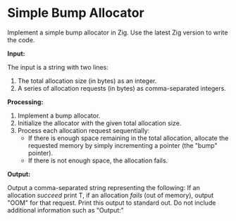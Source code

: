 # Simple Bump Allocator

Implement a simple bump allocator in Zig. Use the latest Zig version to write the code.

**Input:**

The input is a string with two lines:
1. The total allocation size (in bytes) as an integer.
2. A series of allocation requests (in bytes) as comma-separated integers.

**Processing:**

1.  Implement a bump allocator.
2.  Initialize the allocator with the given total allocation size.
3.  Process each allocation request sequentially:
    *   If there is enough space remaining in the total allocation, allocate the requested memory by simply incrementing a pointer (the "bump" pointer).
    *   If there is not enough space, the allocation fails.

**Output:**

Output a comma-separated string representing the following: If an allocation *succeed* print T, if an allocation *fails* (out of memory), output "OOM" for that request. Print this output to standard out. Do not include additional information such as "Output:"
